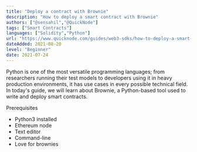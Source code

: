 ```yaml
---
title: "Deploy a contract with Brownie"
description: "How to deploy a smart contract with Brownie"
authors: ["@sensahil","@QuickNode"]
tags: ["Smart Contracts"]
languages: ["Solidity","Python"]
url: "https://www.quicknode.com/guides/web3-sdks/how-to-deploy-a-smart-contract-with-brownie"
dateAdded: 2021-08-20
level: "Beginner"
date: 2021-07-24
---
```


Python is one of the most versatile programming languages; from researchers running their test models to developers using it in heavy production environments, it has use cases in every possible technical field. In today's guide, we will learn about Brownie, a Python-based tool used to write and deploy smart contracts.

Prerequisites
- Python3 installed
- Ethereum node
- Text editor
- Command-line
- Love for brownies
